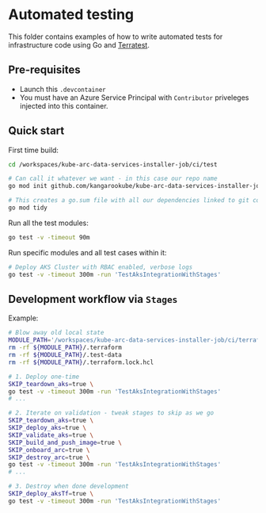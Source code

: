 # Automated testing

This folder contains examples of how to write automated tests for infrastructure code using Go and
[Terratest](https://terratest.gruntwork.io/).

## Pre-requisites

* Launch this `.devcontainer`
* You must have an Azure Service Principal with `Contributor` priveleges injected into this container.

## Quick start

First time build:
```bash
cd /workspaces/kube-arc-data-services-installer-job/ci/test

# Can call it whatever we want - in this case our repo name
go mod init github.com/kangarookube/kube-arc-data-services-installer-job

# This creates a go.sum file with all our dependencies linked to git commits, and cleans up ones not required
go mod tidy
```

Run all the test modules:

```bash
go test -v -timeout 90m
```

Run specific modules and all test cases within it:

```bash
# Deploy AKS Cluster with RBAC enabled, verbose logs
go test -v -timeout 300m -run 'TestAksIntegrationWithStages'
```

## Development workflow via `Stages`

Example:
```bash
# Blow away old local state
MODULE_PATH='/workspaces/kube-arc-data-services-installer-job/ci/terraform/aks-rbac'
rm -rf ${MODULE_PATH}/.terraform
rm -rf ${MODULE_PATH}/.test-data
rm -rf ${MODULE_PATH}/.terraform.lock.hcl

# 1. Deploy one-time
SKIP_teardown_aks=true \
go test -v -timeout 300m -run 'TestAksIntegrationWithStages'
# ...

# 2. Iterate on validation - tweak stages to skip as we go
SKIP_teardown_aks=true \
SKIP_deploy_aks=true \
SKIP_validate_aks=true \
SKIP_build_and_push_image=true \
SKIP_onboard_arc=true \
SKIP_destroy_arc=true \
go test -v -timeout 300m -run 'TestAksIntegrationWithStages'
# ...

# 3. Destroy when done development
SKIP_deploy_aksTf=true \
go test -v -timeout 300m -run 'TestAksIntegrationWithStages'
```